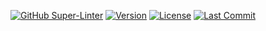 [![GitHub Super-Linter](https://github.com/Ranoth/Portfolio-Svelte/workflows/Lint%20Code%20Base/badge.svg)](https://github.com/marketplace/actions/super-linter)
[![Version](https://img.shields.io/github/v/tag/Ranoth/Portfolio-Svelte)](https://github.com/Ranoth/Portfolio-Svelte/tags)
[![License](https://img.shields.io/github/license/Ranoth/Portfolio-Svelte)](https://github.com/Ranoth/Portfolio-Svelte/blob/master/LICENSE)
[![Last Commit](https://img.shields.io/github/last-commit/Ranoth/Portfolio-Svelte)](https://github.com/Ranoth/Portfolio-Svelte/commits/master)
